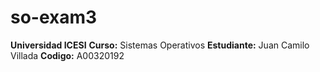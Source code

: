 # so-exam3

**Universidad ICESI**
**Curso:** Sistemas Operativos
**Estudiante:** Juan Camilo Villada
**Codigo:** A00320192

